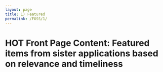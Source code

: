 ```yaml
---
layout: page
title: 1) Featured
permalink: /FOSS/1/
---
```

# HOT Front Page Content: Featured items from sister applications based on relevance and timeliness

